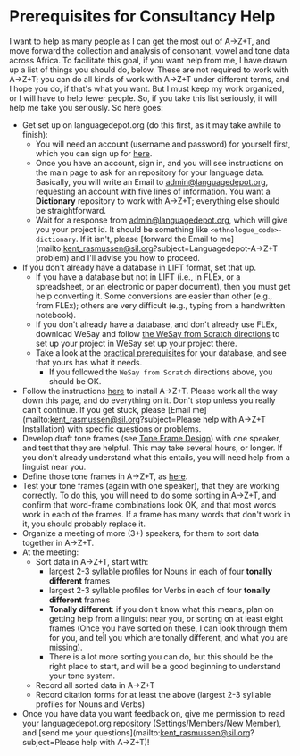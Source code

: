 # Prerequisites for Consultancy Help

I want to help as many people as I can get the most out of A→Z+T, and move forward the collection and analysis of consonant, vowel and tone data across Africa. To facilitate this goal, if you want help from me, I have drawn up a list of things you should do, below. These are not required to work with A→Z+T; you can do all kinds of work with A→Z+T under different terms, and I hope you do, if that's what you want. But I must keep my work organized, or I will have to help fewer people. So, if you take this list seriously, it will help me take you seriously. So here goes:

- Get set up on languagedepot.org (do this first, as it may take awhile to finish):
  - You will need an account (username and password) for yourself first, which you can sign up for [here](http://public.languagedepot.org/account/register).
  - Once you have an account, sign in, and you will see instructions on the main page to ask for an repository for your language data. Basically, you will write an Email to admin@languagedepot.org, requesting an account with five lines of information. You want a **Dictionary** repository to work with A→Z+T; everything else should be straightforward.
  - Wait for a response from admin@languagedepot.org, which will give you your project id. It should be something like `<ethnologue_code>-dictionary`. If it isn't, please [forward the Email to me](mailto:kent_rasmussen@sil.org?subject=Languagedepot-A→Z+T problem) and I'll advise you how to proceed.
- If you don't already have a database in LIFT format, set that up.
  - If you have a database but not in LIFT (i.e., in FLEx, or a spreadsheet, or an electronic or paper document), then you must get help converting it. Some conversions are easier than other (e.g., from FLEx); others are very difficult (e.g., typing from a handwritten notebook).
  - If you don't already have a database, and don't already use FLEx, download WeSay and follow [the WeSay from Scratch directions](WESAY_FROM_SCRATCH.md) to set up your project in WeSay set up your project there.
  - Take a look at the [practical prerequisites](USAGE.md#practical-prerequisites) for your database, and see that yours has what it needs.
    - If you followed the `WeSay from Scratch` directions above, you should be OK.
- Follow the instructions [here](SIMPLEINSTALL.md) to install A→Z+T. Please work all the way down this page, and do everything on it. Don't stop unless you really can't continue. If you get stuck, please [Email me](mailto:kent_rasmussen@sil.org?subject=Please help with A→Z+T Installation) with specific questions or problems.
- Develop draft tone frames (see [Tone Frame Design](USAGE.md#tone-frame-design)) with one speaker, and test that they are helpful. This may take several hours, or longer. If you don't already understand what this entails, you will need help from a linguist near you.
- Define those tone frames in A→Z+T, as [here](USAGE.md#tone-frames).
- Test your tone frames (again with one speaker), that they are working correctly. To do this, you will need to do some sorting in A→Z+T, and confirm that word-frame combinations look OK, and that most words work in each of the frames. If a frame has many words that don't work in it, you should probably replace it.
- Organize a meeting of more (3+) speakers, for them to sort data together in A→Z+T.
- At the meeting:
  - Sort data in A→Z+T, start with:
    - largest 2-3 syllable profiles for Nouns in each of four **tonally different** frames
    - largest 2-3 syllable profiles for Verbs in each of four **tonally different** frames
    - **Tonally different**: if you don't know what this means, plan on getting help from a linguist near you, or sorting on at least eight frames (Once you have sorted on these, I can look through them for you, and tell you which are tonally different, and what you are missing).
    - There is a lot more sorting you can do, but this should be the right place to start, and will be a good beginning to understand your tone system.
  - Record all sorted data in A→Z+T
  - Record citation forms for at least the above (largest 2-3 syllable profiles for Nouns and Verbs)
- Once you have data you want feedback on, give me permission to read your languagedepot.org repository (Settings/Members/New Member), and [send me your questions](mailto:kent_rasmussen@sil.org?subject=Please help with A→Z+T)!
